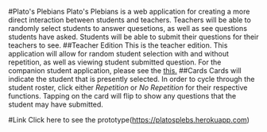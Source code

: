 #Plato's Plebians
Plato's Plebians is a web application for creating a more direct interaction between students and teachers. Teachers will be able to randomly select students to answer quesetions, as well as see questions students have asked. Students will be able to submit their questions for their teachers to see.
##Teacher Edition
This is the teacher edition. This application will allow for random student selection with and without repetition, as well as viewing student submitted question. For the companion student application, please see the [this.](https://github.com/verazhong19/socrates-student)
##Cards
Cards will indicate the student that is presently selected. In order to cycle through the student roster, click either *Repetition* or *No Repetition* for their respective functions. Tapping on the card will flip to show any questions that the student may have submitted.

#Link
Click here to see the prototype(https://platosplebs.herokuapp.com)
